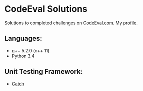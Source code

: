 # CodeEval Solutions
Solutions to completed challenges on [CodeEval.com](http://codeeval.com/).
My [profile](https://www.codeeval.com/profile/Stickman%20Jack/).

## Languages: 
* g++ 5.2.0 (c++ 11)
* Python 3.4

## Unit Testing Framework:
* [Catch](https://github.com/philsquared/Catch)

